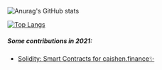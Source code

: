 

![Anurag's GitHub stats](https://github-readme-stats.vercel.app/api?username=Nokimochi1&show_icons=true&theme=dark)

[![Top Langs](https://github-readme-stats.vercel.app/api/top-langs/?username=Nokimochi1&layout=compact&theme=dark)](https://github.com/anuraghazra/github-readme-stats)

##### Some contributions in 2021:
- [Solidity: Smart Contracts for caishen.finance✨](https://github.com/Caishen-Finance/SmartContracts)
